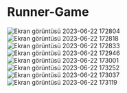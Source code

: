# Runner-Game
![Ekran görüntüsü 2023-06-22 172804](https://github.com/Ogubenn/JungleJumperGame/assets/88947242/25b74de0-7455-48af-a850-88131f142c51)![Ekran görüntüsü 2023-06-22 172818](https://github.com/Ogubenn/JungleJumperGame/assets/88947242/020f4b16-ed81-43cb-acfa-b1f730936ce3)![Ekran görüntüsü 2023-06-22 172833](https://github.com/Ogubenn/JungleJumperGame/assets/88947242/c04abe3a-724e-4bb3-887a-057249fc1c6c)![Ekran görüntüsü 2023-06-22 172946](https://github.com/Ogubenn/JungleJumperGame/assets/88947242/44f19444-9c85-4bf0-b595-994424c4cf89)![Ekran görüntüsü 2023-06-22 173001](https://github.com/Ogubenn/JungleJumperGame/assets/88947242/6e6cb722-ff4c-4fd2-917b-ca41bd5b9ba8)![Ekran görüntüsü 2023-06-22 173252](https://github.com/Ogubenn/JungleJumperGame/assets/88947242/0aed40c9-7b06-4207-8bef-5ad481f65d7f)![Ekran görüntüsü 2023-06-22 173037](https://github.com/Ogubenn/JungleJumperGame/assets/88947242/53bb99ac-00fd-4de0-9a6b-90f5320d09aa)![Ekran görüntüsü 2023-06-22 173119](https://github.com/Ogubenn/JungleJumperGame/assets/88947242/57b9cb53-3d9c-446e-bb88-9e5f90d8c971)
